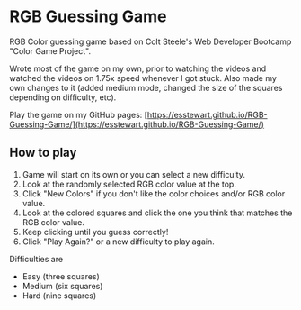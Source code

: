 # RGB Guessing Game
RGB Color guessing game based on Colt Steele's Web Developer Bootcamp "Color Game Project".

Wrote most of the game on my own, prior to watching the videos and watched the videos on 1.75x speed whenever I got stuck. Also made my own changes to it (added medium mode, changed the size of the squares depending on difficulty, etc).

Play the game on my GitHub pages: [https://esstewart.github.io/RGB-Guessing-Game/](https://esstewart.github.io/RGB-Guessing-Game/)

How to play
------------------
1. Game will start on its own or you can select a new difficulty.
2. Look at the randomly selected RGB color value at the top.
3. Click "New Colors" if you don't like the color choices and/or RGB color value.
4. Look at the colored squares and click the one you think that matches the RGB color value.
5. Keep clicking until you guess correctly!
6. Click "Play Again?" or a new difficulty to play again.

Difficulties are
* Easy (three squares)
* Medium (six squares)
* Hard (nine squares)
